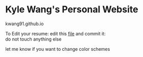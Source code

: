 Kyle Wang's Personal Website
============================

kwang91.github.io

To Edit your resume: edit this [file](https://github.com/kwang91/kwang91.github.io/blob/master/home/resume/index.html) and commit it:  
do not touch anything else

let me know if you want to change color schemes
